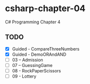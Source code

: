 # csharp-chapter-04
C# Programming Chapter 4

## TODO
- [X] Guided - CompareThreeNumbers
- [X] Guided - DemoORAndAND
- [ ] 03 – Admission
- [ ] 07 – GuessingGame
- [ ] 08 - RockPaperScissors
- [ ] 09 - Lottery